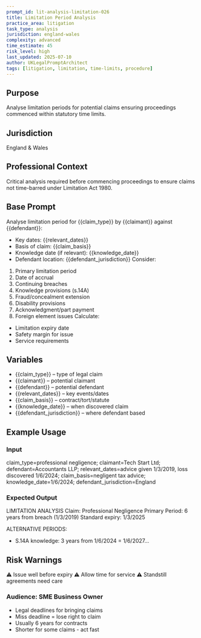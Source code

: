 ```yaml
---
prompt_id: lit-analysis-limitation-026
title: Limitation Period Analysis
practice_area: litigation
task_type: analysis
jurisdiction: england-wales
complexity: advanced
time_estimate: 45
risk_level: high
last_updated: 2025-07-10
author: UKLegalPromptArchitect
tags: [litigation, limitation, time-limits, procedure]
---
```


## Purpose
Analyse limitation periods for potential claims ensuring proceedings commenced within statutory time limits.

## Jurisdiction
England & Wales

## Professional Context
Critical analysis required before commencing proceedings to ensure claims not time-barred under Limitation Act 1980.

## Base Prompt
Analyse limitation period for \{\{claim_type\}\} by \{\{claimant\}\} against \{\{defendant\}\}:
- Key dates: \{\{relevant_dates\}\}
- Basis of claim: \{\{claim_basis\}\}
- Knowledge date (if relevant): \{\{knowledge_date\}\}
- Defendant location: \{\{defendant_jurisdiction\}\}
Consider:
1. Primary limitation period
2. Date of accrual
3. Continuing breaches
4. Knowledge provisions (s.14A)
5. Fraud/concealment extension
6. Disability provisions
7. Acknowledgment/part payment
8. Foreign element issues
Calculate:
- Limitation expiry date
- Safety margin for issue
- Service requirements

## Variables
- \{\{claim_type\}\} – type of legal claim
- \{\{claimant\}\} – potential claimant
- \{\{defendant\}\} – potential defendant
- \{\{relevant_dates\}\} – key events/dates
- \{\{claim_basis\}\} – contract/tort/statute
- \{\{knowledge_date\}\} – when discovered claim
- \{\{defendant_jurisdiction\}\} – where defendant based

## Example Usage
### Input
claim_type=professional negligence; claimant=Tech Start Ltd; defendant=Accountants LLP; relevant_dates=advice given 1/3/2019, loss discovered 1/6/2024; claim_basis=negligent tax advice; knowledge_date=1/6/2024; defendant_jurisdiction=England

### Expected Output
LIMITATION ANALYSIS
Claim: Professional Negligence
Primary Period: 6 years from breach (1/3/2019)
Standard expiry: 1/3/2025

ALTERNATIVE PERIODS:
- S.14A knowledge: 3 years from 1/6/2024 = 1/6/2027...

## Risk Warnings
⚠️ Issue well before expiry
⚠️ Allow time for service
⚠️ Standstill agreements need care

### Audience: SME Business Owner
- Legal deadlines for bringing claims
- Miss deadline = lose right to claim
- Usually 6 years for contracts
- Shorter for some claims - act fast

